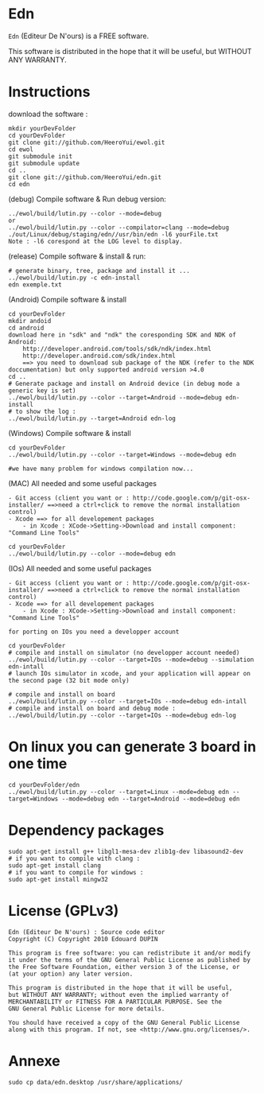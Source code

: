 Edn
====

`Edn` (Editeur De N'ours) is a FREE software.

This software is distributed in the hope that it will be useful, but WITHOUT ANY WARRANTY.

Instructions
============

download the software :

	mkdir yourDevFolder
	cd yourDevFolder
	git clone git://github.com/HeeroYui/ewol.git
	cd ewol
	git submodule init
	git submodule update
	cd ..
	git clone git://github.com/HeeroYui/edn.git
	cd edn


(debug) Compile software & Run debug version:

	../ewol/build/lutin.py --color --mode=debug
	or
	../ewol/build/lutin.py --color --compilator=clang --mode=debug
	./out/Linux/debug/staging/edn//usr/bin/edn -l6 yourFile.txt
	Note : -l6 corespond at the LOG level to display.


(release) Compile software & install & run:

	# generate binary, tree, package and install it ...
	../ewol/build/lutin.py -c edn-install
	edn exemple.txt


(Android) Compile software & install

	cd yourDevFolder
	mkdir andoid
	cd android
	download here in "sdk" and "ndk" the coresponding SDK and NDK of Android:
		http://developer.android.com/tools/sdk/ndk/index.html
		http://developer.android.com/sdk/index.html
		==> you need to download sub package of the NDK (refer to the NDK doccumentation) but only supported android version >4.0
	cd ..
	# Generate package and install on Android device (in debug mode a generic key is set)
	../ewol/build/lutin.py --color --target=Android --mode=debug edn-install
	# to show the log :
	../ewol/build/lutin.py --target=Android edn-log


(Windows) Compile software & install

	cd yourDevFolder
	../ewol/build/lutin.py --color --target=Windows --mode=debug edn
	
	#we have many problem for windows compilation now...
	


(MAC) All needed and some useful packages

	- Git access (client you want or : http://code.google.com/p/git-osx-installer/ ==>need a ctrl+click to remove the normal installation control)
	- Xcode ==> for all developement packages
		- in Xcode : XCode->Setting->Download and install component: "Command Line Tools"
	
	cd yourDevFolder
	../ewol/build/lutin.py --color --mode=debug edn


(IOs) All needed and some useful packages

	- Git access (client you want or : http://code.google.com/p/git-osx-installer/ ==>need a ctrl+click to remove the normal installation control)
	- Xcode ==> for all developement packages
		- in Xcode : XCode->Setting->Download and install component: "Command Line Tools"
	
	for porting on IOs you need a developper account
	
	cd yourDevFolder
	# compile and install on simulator (no developper account needed)
	../ewol/build/lutin.py --color --target=IOs --mode=debug --simulation edn-intall
	# launch IOs simulator in xcode, and your application will appear on the second page (32 bit mode only)
	
	# compile and install on board
	../ewol/build/lutin.py --color --target=IOs --mode=debug edn-intall
	# compile and install on board and debug mode :
	../ewol/build/lutin.py --color --target=IOs --mode=debug edn-log


On linux you can generate 3 board in one time
=============================================

	cd yourDevFolder/edn
	../ewol/build/lutin.py --color --target=Linux --mode=debug edn --target=Windows --mode=debug edn --target=Android --mode=debug edn

Dependency packages
===================
	sudo apt-get install g++ libgl1-mesa-dev zlib1g-dev libasound2-dev
	# if you want to compile with clang :
	sudo apt-get install clang
	# if you want to compile for windows :
	sudo apt-get install mingw32


License (GPLv3)
==================

	Edn (Editeur De N'ours) : Source code editor
	Copyright (C) Copyright 2010 Edouard DUPIN
	
	This program is free software: you can redistribute it and/or modify
	it under the terms of the GNU General Public License as published by
	the Free Software Foundation, either version 3 of the License, or
	(at your option) any later version.
	
	This program is distributed in the hope that it will be useful,
	but WITHOUT ANY WARRANTY; without even the implied warranty of
	MERCHANTABILITY or FITNESS FOR A PARTICULAR PURPOSE. See the
	GNU General Public License for more details.
	
	You should have received a copy of the GNU General Public License
	along with this program. If not, see <http://www.gnu.org/licenses/>.

Annexe
==================
	sudo cp data/edn.desktop /usr/share/applications/
